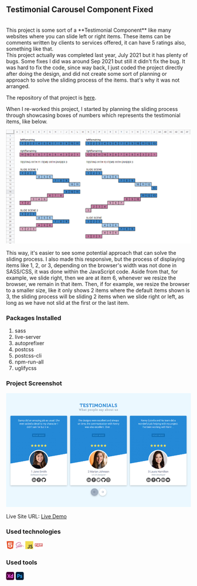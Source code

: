 ## Testimonial Carousel Component Fixed

<br />
This project is some sort of a **Testimonial Component** like many websites where you can slide left or right items. These items can be comments written by clients to services offered, it can have 5 ratings also, something like that.

<br />
This project actually was completed last year, July 2021 but it has plenty of bugs. Some fixes I did was around Sep 2021 but still it didn't fix the bug. It was hard to fix the code, since way back, I just coded the project directly after doing the design, and did not create some sort of planning or approach to solve the sliding process of the items. that's why it was not arranged. 

The repository of that project is [here](https://github.com/kennyestrellaworks/testimonial-carousel-2/).

When I re-worked this project, I started by planning the sliding process through showcasing boxes of numbers which represents the testimonial items, like below.

![planning-1](planning-1.jpg)

This way, it's easier to see some potential approach that can solve the sliding process. I also made this responsive, but the process of displaying items like 1, 2, or 3, depending on the browser's width was not done in SASS/CSS, it was done within the JavaScript code. Aside from that, for example, we slide right, then we are at item 6, whenever we resize the browser, we remain in that item. Then, if for example, we resize the browser to a smaller size, like it only shows 2 items where the default items shown is 3, the sliding process will be sliding 2 items when we slide right or left, as long as we have not slid at the first or the last item.

### Packages Installed

1. sass
2. live-server
3. autoprefixer
4. postcss
5. postcss-cli
6. npm-run-all
7. uglifycss

### Project Screenshot

![project-preview](project-preview.jpg)

Live Site URL: [Live Demo](https://kennyestrella-testimonial-carousel.netlify.app/)

### Used technologies
<img width="22px" src="html5-plain.svg"> <img width="22px" src="sass-original.svg"> <img width="22px" src="javascript-original.svg"> <img width="22px" src="npm-original-wordmark.svg">

###  Used tools
<img width="22px" src="xd-plain.svg"> <img width="22px" src="photoshop-plain.svg">
